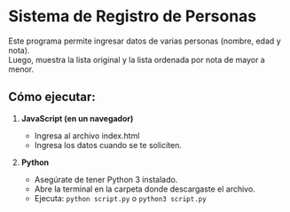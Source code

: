 # Sistema de Registro de Personas

Este programa permite ingresar datos de varias personas (nombre, edad y nota).  
Luego, muestra la lista original y la lista ordenada por nota de mayor a menor.

## Cómo ejecutar:

1. **JavaScript (en un navegador)**
   - Ingresa al archivo index.html
   - Ingresa los datos cuando se te soliciten.

2. **Python**
   - Asegúrate de tener Python 3 instalado.
   - Abre la terminal en la carpeta donde descargaste el archivo.
   - Ejecuta: `python script.py` o `python3 script.py`


